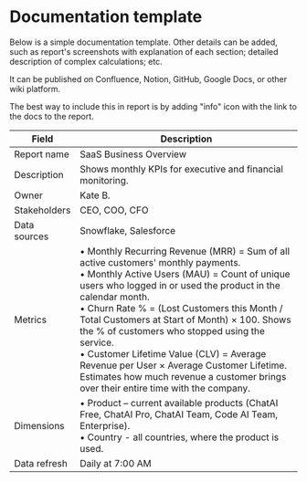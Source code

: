 # Documentation template 

Below is a simple documentation template. Other details can be added, such as report's screenshots with explanation of each section; detailed description of complex calculations; etc. 

It can be published on Confluence, Notion, GitHub, Google Docs, or other wiki platform. 

The best way to include this in report is by adding "info" icon with the link to the docs to the report. 

| Field         | Description                  |
|---------------|------------------------------|
| Report name   | SaaS Business Overview       |
| Description   | Shows monthly KPIs for executive and financial monitoring. |
| Owner         | Kate B.                      |
| Stakeholders  | CEO, COO, CFO                |
| Data sources  | Snowflake, Salesforce        |
| Metrics       | • Monthly Recurring Revenue (MRR) = Sum of all active customers' monthly payments.<br>• Monthly Active Users (MAU) = Count of unique users who logged in or used the product in the calendar month.<br>• Churn Rate % = (Lost Customers this Month / Total Customers at Start of Month) × 100. Shows the % of customers who stopped using the service.<br>• Customer Lifetime Value (CLV) = Average Revenue per User × Average Customer Lifetime. Estimates how much revenue a customer brings over their entire time with the company. |
| Dimensions    | • Product – current available products (ChatAI Free, ChatAI Pro, ChatAI Team, Code AI Team, Enterprise). <br>• Country - all countries, where the product is used. |
| Data refresh  | Daily at 7:00 AM             |
